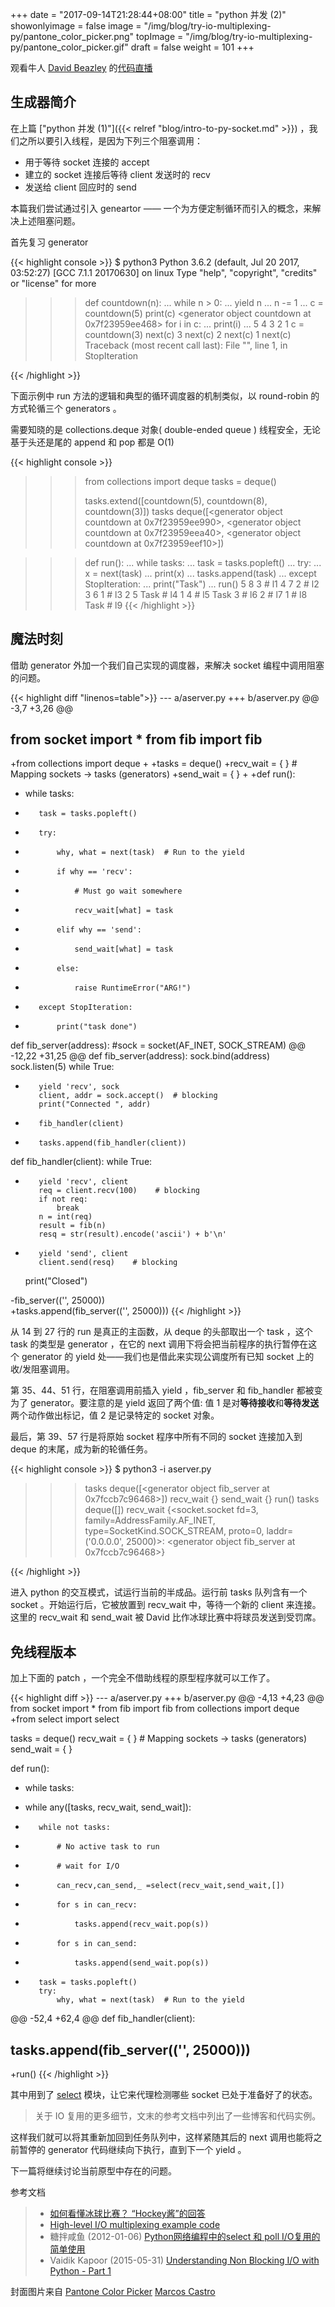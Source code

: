 +++
date = "2017-09-14T21:28:44+08:00"
title = "python 并发 (2)"
showonlyimage = false
image = "/img/blog/try-io-multiplexing-py/pantone_color_picker.png"
topImage = "/img/blog/try-io-multiplexing-py/pantone_color_picker.gif"
draft = false
weight = 101
+++

观看牛人 [David Beazley](http://www.dabeaz.com/) 的[代码直播](https://www.youtube.com/watch?v=MCs5OvhV9S4)
<!--more-->

## 生成器简介

在上篇 ["python 并发 (1)"]({{< relref "blog/intro-to-py-socket.md" >}}) ，我们之所以要引入线程，是因为下列三个阻塞调用：

- 用于等待 socket 连接的 accept
- 建立的 socket 连接后等待 client 发送时的 recv
- 发送给 client 回应时的 send

本篇我们尝试通过引入 geneartor —— 一个为方便定制循环而引入的概念，来解决上述阻塞问题。

首先复习 generator

{{< highlight console >}}
$ python3
Python 3.6.2 (default, Jul 20 2017, 03:52:27)
[GCC 7.1.1 20170630] on linux
Type "help", "copyright", "credits" or "license" for more
>>> def countdown(n):
...     while n > 0:
...         yield n
...         n -= 1
...
>>> c = countdown(5)
>>> print(c)
<generator object countdown at 0x7f23959ee468>
>>> for i in c:
...     print(i)
...
5
4
3
2
1
>>> c = countdown(3)
>>> next(c)
3
>>> next(c)
2
>>> next(c)
1
>>> next(c)
Traceback (most recent call last):
  File "<stdin>", line 1, in <module>
StopIteration

{{< /highlight >}}

下面示例中 run 方法的逻辑和典型的循环调度器的机制类似，以 round-robin 的方式轮循三个 generators 。

需要知晓的是 collections.deque 对象( double-ended queue ) 线程安全，无论基于头还是尾的 append 和 pop 都是 O(1)

{{< highlight console >}}

>>> from collections import deque
>>> tasks = deque()
>>>
>>> tasks.extend([countdown(5), countdown(8), countdown(3)])
>>> tasks
deque([<generator object countdown at 0x7f23959ee990>,
       <generator object countdown at 0x7f23959eea40>,
       <generator object countdown at 0x7f23959eef10>])

>>> def run():
...     while tasks:
...         task = tasks.popleft()
...         try:
...             x = next(task)
...             print(x)
...             tasks.append(task)
...         except StopIteration:
...             print("Task")
...
>>> run()
5
8
3    # l1
4
7
2    # l2
3
6
1    # l3
2
5
Task # l4
1
4    # l5
Task
3    # l6
2    # l7
1    # l8
Task # l9
{{< /highlight >}}

## 魔法时刻

借助 generator 外加一个我们自己实现的调度器，来解决 socket 编程中调用阻塞的问题。

{{< highlight diff "linenos=table">}}
--- a/aserver.py
+++ b/aserver.py
@@ -3,7 +3,26 @@

 from socket import *
 from fib import fib
-
+from collections import deque
+
+tasks = deque()
+recv_wait = { } # Mapping sockets -> tasks (generators)
+send_wait = { }
+
+def run():
+    while tasks:
+        task = tasks.popleft()
+        try:
+            why, what = next(task)  # Run to the yield
+            if why == 'recv':
+                # Must go wait somewhere
+                recv_wait[what] = task
+            elif why == 'send':
+                send_wait[what] = task
+            else:
+                raise RuntimeError("ARG!")
+        except StopIteration:
+            print("task done")

 def fib_server(address):
     #sock = socket(AF_INET, SOCK_STREAM)
@@ -12,22 +31,25 @@ def fib_server(address):
     sock.bind(address)
     sock.listen(5)
     while True:
+        yield 'recv', sock
         client, addr = sock.accept()  # blocking
         print("Connected ", addr)
-        fib_handler(client)
+        tasks.append(fib_handler(client))


 def fib_handler(client):
     while True:
+        yield 'recv', client
         req = client.recv(100)    # blocking
         if not req:
             break
         n = int(req)
         result = fib(n)
         resq = str(result).encode('ascii') + b'\n'
+        yield 'send', client
         client.send(resq)    # blocking
     print("Closed")


-fib_server(('', 25000))    
+tasks.append(fib_server(('', 25000)))
{{< /highlight >}}

从 14 到 27 行的 run 是真正的主函数，从 deque 的头部取出一个 task ，这个 task 的类型是 generator ，在它的 next 调用下将会把当前程序的执行暂停在这个 generator 的 yield 处——我们也是借此来实现公调度所有已知 socket 上的收/发阻塞调用。

第 35、44、51 行，在阻塞调用前插入 yield ，fib_server 和 fib_handler 都被变为了 generator。要注意的是 yield 返回了两个值: 值 1 是对**等待接收**和**等待发送**两个动作做出标记，值 2 是记录特定的 socket 对象。

最后，第 39、57 行是将原始 socket 程序中所有不同的 socket 连接加入到 deque 的末尾，成为新的轮循任务。

{{< highlight console >}}
$ python3 -i aserver.py
>>> tasks
deque([<generator object fib_server at 0x7fccb7c96468>])
>>> recv_wait
{}
>>> send_wait
{}
>>> run()
>>> tasks
deque([])
>>> recv_wait
{<socket.socket
    fd=3,
    family=AddressFamily.AF_INET,
    type=SocketKind.SOCK_STREAM,
    proto=0,
    laddr=('0.0.0.0', 25000)>:
<generator object fib_server at 0x7fccb7c96468>}

{{< /highlight >}}

进入 python 的交互模式，试运行当前的半成品。运行前 tasks 队列含有一个 socket 。开始运行后，它被放置到 recv_wait 中，等待一个新的 client 来连接。这里的 recv_wait 和 send_wait 被 David 比作冰球比赛中将球员发送到受罚席。

## 免线程版本

加上下面的 patch ，一个完全不借助线程的原型程序就可以工作了。

{{< highlight diff >}}
--- a/aserver.py
+++ b/aserver.py
@@ -4,13 +4,23 @@
 from socket import *
 from fib import fib
 from collections import deque
+from select import select

 tasks = deque()
 recv_wait = { }   # Mapping sockets -> tasks (generators)
 send_wait = { }

 def run():
-    while tasks:
+    while any([tasks, recv_wait, send_wait]):
+        while not tasks:
+            # No active task to run
+            # wait for I/O
+            can_recv,can_send,_ =select(recv_wait,send_wait,[])
+            for s in can_recv:
+                tasks.append(recv_wait.pop(s))
+            for s in can_send:
+                tasks.append(send_wait.pop(s))
+
         task = tasks.popleft()
         try:
             why, what = next(task)  # Run to the yield
@@ -52,4 +62,4 @@ def fib_handler(client):


 tasks.append(fib_server(('', 25000)))
-
+run()
{{< /highlight >}}

其中用到了 [select](https://docs.python.org/3/library/select.html) 模块，让它来代理检测哪些 socket 已处于准备好了的状态。

> 关于 IO 复用的更多细节，文末的参考文档中列出了一些博客和代码实例。

这样我们就可以将其重新加回到任务队列中，这样紧随其后的 next 调用也能将之前暂停的 generator 代码继续向下执行，直到下一个 yield 。

下一篇将继续讨论当前原型中存在的问题。

参考文档

> - [如何看懂冰球比赛？ “Hockey酱”的回答](https://www.zhihu.com/question/48783686)
> - [High-level I/O multiplexing example code](https://docs.python.org/3/library/selectors.html#examples)
> - 糖拌咸鱼 (2012-01-06) [Python网络编程中的select 和 poll I/O复用的简单使用](http://www.cnblogs.com/coser/archive/2012/01/06/2315216.html)
> - Vaidik Kapoor (2015-05-31) [Understanding Non Blocking I/O with Python - Part 1](https://vaidik.in/blog/understanding-non-blocking-io-with-python-part-1.html)

封面图片来自 [Pantone Color Picker](https://dribbble.com/shots/2511494-Pantone-Color-Picker) <a href="https://dribbble.com/marcoscv"><i class="fa fa-dribbble" aria-hidden="true"></i> Marcos Castro</a>
